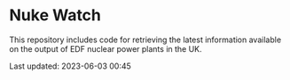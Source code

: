 # Nuke Watch

This repository includes code for retrieving the latest information available on the output of EDF nuclear power plants in the UK.

Last updated: 2023-06-03 00:45